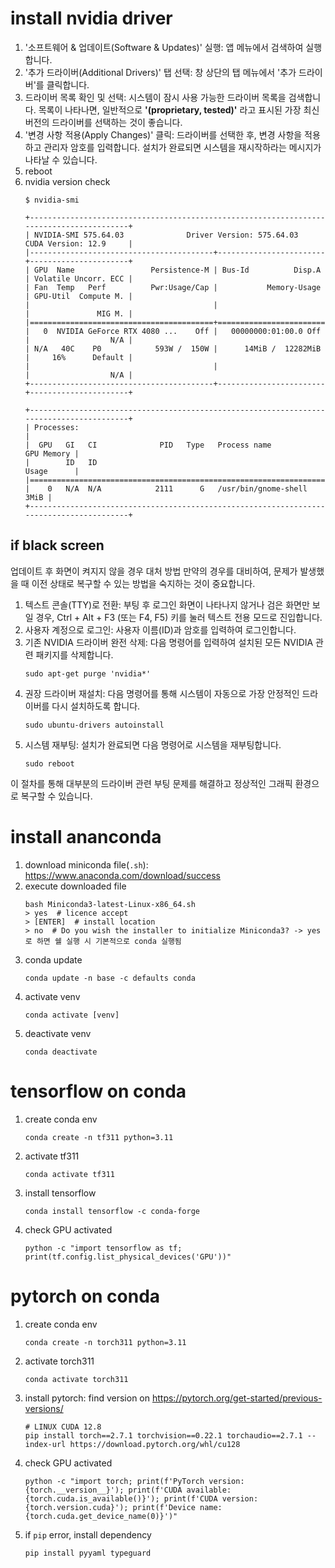 # install nvidia driver
1. '소프트웨어 & 업데이트(Software & Updates)' 실행: 앱 메뉴에서 검색하여 실행합니다.
2. '추가 드라이버(Additional Drivers)' 탭 선택: 창 상단의 탭 메뉴에서 '추가 드라이버'를 클릭합니다.
3. 드라이버 목록 확인 및 선택: 시스템이 잠시 사용 가능한 드라이버 목록을 검색합니다. 목록이 나타나면, 일반적으로 **'(proprietary, tested)'** 라고 표시된 가장 최신 버전의 드라이버를 선택하는 것이 좋습니다.
4. '변경 사항 적용(Apply Changes)' 클릭: 드라이버를 선택한 후, 변경 사항을 적용하고 관리자 암호를 입력합니다. 설치가 완료되면 시스템을 재시작하라는 메시지가 나타날 수 있습니다.
5. reboot
6. nvidia version check
    ```shell
    $ nvidia-smi

    +-----------------------------------------------------------------------------------------+
    | NVIDIA-SMI 575.64.03              Driver Version: 575.64.03      CUDA Version: 12.9     |
    |-----------------------------------------+------------------------+----------------------+
    | GPU  Name                 Persistence-M | Bus-Id          Disp.A | Volatile Uncorr. ECC |
    | Fan  Temp   Perf          Pwr:Usage/Cap |           Memory-Usage | GPU-Util  Compute M. |
    |                                         |                        |               MIG M. |
    |=========================================+========================+======================|
    |   0  NVIDIA GeForce RTX 4080 ...    Off |   00000000:01:00.0 Off |                  N/A |
    | N/A   40C    P0            593W /  150W |      14MiB /  12282MiB |     16%      Default |
    |                                         |                        |                  N/A |
    +-----------------------------------------+------------------------+----------------------+

    +-----------------------------------------------------------------------------------------+
    | Processes:                                                                              |
    |  GPU   GI   CI              PID   Type   Process name                        GPU Memory |
    |        ID   ID                                                               Usage      |
    |=========================================================================================|
    |    0   N/A  N/A            2111      G   /usr/bin/gnome-shell                      3MiB |
    +-----------------------------------------------------------------------------------------+
    ```

## if black screen
업데이트 후 화면이 켜지지 않을 경우 대처 방법
만약의 경우를 대비하여, 문제가 발생했을 때 이전 상태로 복구할 수 있는 방법을 숙지하는 것이 중요합니다.

1. 텍스트 콘솔(TTY)로 전환: 부팅 후 로그인 화면이 나타나지 않거나 검은 화면만 보일 경우, Ctrl + Alt + F3 (또는 F4, F5) 키를 눌러 텍스트 전용 모드로 진입합니다.
2. 사용자 계정으로 로그인: 사용자 이름(ID)과 암호를 입력하여 로그인합니다.
3. 기존 NVIDIA 드라이버 완전 삭제: 다음 명령어를 입력하여 설치된 모든 NVIDIA 관련 패키지를 삭제합니다.
    ```shell
    sudo apt-get purge 'nvidia*'
    ```
4. 권장 드라이버 재설치: 다음 명령어를 통해 시스템이 자동으로 가장 안정적인 드라이버를 다시 설치하도록 합니다.
    ```shell
    sudo ubuntu-drivers autoinstall
    ```
5. 시스템 재부팅: 설치가 완료되면 다음 명령어로 시스템을 재부팅합니다.
    ```shell
    sudo reboot
    ```

이 절차를 통해 대부분의 드라이버 관련 부팅 문제를 해결하고 정상적인 그래픽 환경으로 복구할 수 있습니다.

# install ananconda
1. download miniconda file(`.sh`): <https://www.anaconda.com/download/success>
2. execute downloaded file
    ```shell
    bash Miniconda3-latest-Linux-x86_64.sh
    > yes  # licence accept
    > [ENTER]  # install location
    > no  # Do you wish the installer to initialize Miniconda3? -> yes로 하면 쉘 실행 시 기본적으로 conda 실행됨
    ```
3. conda update
    ```shell
    conda update -n base -c defaults conda
    ```
4. activate venv
    ```shell
    conda activate [venv]
    ```
5. deactivate venv
    ```shell
    conda deactivate
    ```

# tensorflow on conda
1. create conda env
    ```shell
    conda create -n tf311 python=3.11
    ```
2. activate tf311
    ```shell
    conda activate tf311
    ```
3. install tensorflow
    ```shell
    conda install tensorflow -c conda-forge
    ```
4. check GPU activated
    ```shell
    python -c "import tensorflow as tf; print(tf.config.list_physical_devices('GPU'))"
    ```

# pytorch on conda
1. create conda env
    ```shell
    conda create -n torch311 python=3.11
    ```
2. activate torch311
    ```shell
    conda activate torch311
    ```
3. install pytorch: find version on <https://pytorch.org/get-started/previous-versions/>
    ```shell
    # LINUX CUDA 12.8
    pip install torch==2.7.1 torchvision==0.22.1 torchaudio==2.7.1 --index-url https://download.pytorch.org/whl/cu128
    ```
4. check GPU activated
    ```shell
    python -c "import torch; print(f'PyTorch version: {torch.__version__}'); print(f'CUDA available: {torch.cuda.is_available()}'); print(f'CUDA version: {torch.version.cuda}'); print(f'Device name: {torch.cuda.get_device_name(0)}')"
    ```
5. if `pip` error, install dependency
    ```shell
    pip install pyyaml typeguard
    ```
